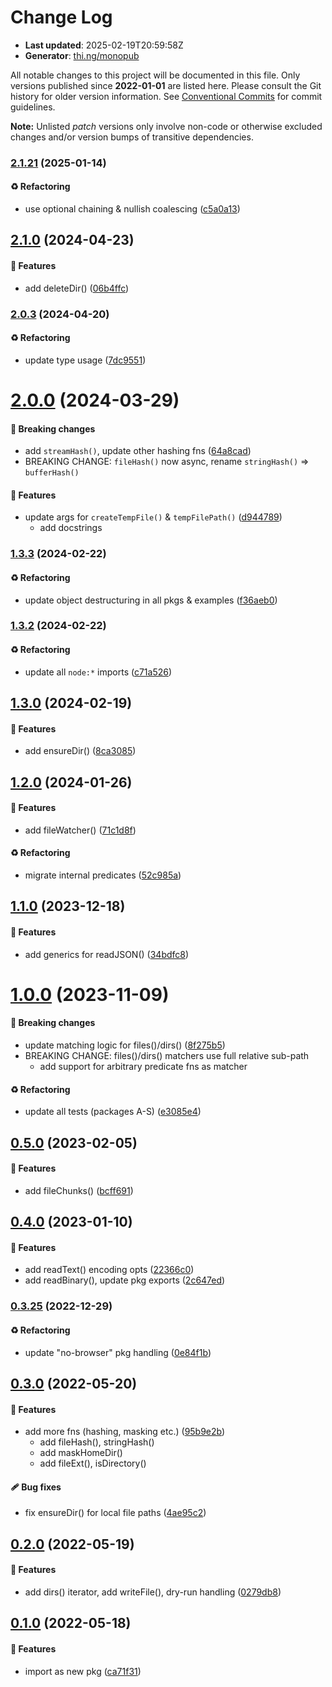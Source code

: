 # Change Log

- **Last updated**: 2025-02-19T20:59:58Z
- **Generator**: [thi.ng/monopub](https://thi.ng/monopub)

All notable changes to this project will be documented in this file.
Only versions published since **2022-01-01** are listed here.
Please consult the Git history for older version information.
See [Conventional Commits](https://conventionalcommits.org/) for commit guidelines.

**Note:** Unlisted _patch_ versions only involve non-code or otherwise excluded changes
and/or version bumps of transitive dependencies.

### [2.1.21](https://github.com/thi-ng/umbrella/tree/@thi.ng/file-io@2.1.21) (2025-01-14)

#### ♻️ Refactoring

- use optional chaining & nullish coalescing ([c5a0a13](https://github.com/thi-ng/umbrella/commit/c5a0a13))

## [2.1.0](https://github.com/thi-ng/umbrella/tree/@thi.ng/file-io@2.1.0) (2024-04-23)

#### 🚀 Features

- add deleteDir() ([06b4ffc](https://github.com/thi-ng/umbrella/commit/06b4ffc))

### [2.0.3](https://github.com/thi-ng/umbrella/tree/@thi.ng/file-io@2.0.3) (2024-04-20)

#### ♻️ Refactoring

- update type usage ([7dc9551](https://github.com/thi-ng/umbrella/commit/7dc9551))

# [2.0.0](https://github.com/thi-ng/umbrella/tree/@thi.ng/file-io@2.0.0) (2024-03-29)

#### 🛑 Breaking changes

- add `streamHash()`, update other hashing fns ([64a8cad](https://github.com/thi-ng/umbrella/commit/64a8cad))
- BREAKING CHANGE: `fileHash()` now async, rename `stringHash()` => `bufferHash()`

#### 🚀 Features

- update args for `createTempFile()` & `tempFilePath()` ([d944789](https://github.com/thi-ng/umbrella/commit/d944789))
  - add docstrings

### [1.3.3](https://github.com/thi-ng/umbrella/tree/@thi.ng/file-io@1.3.3) (2024-02-22)

#### ♻️ Refactoring

- update object destructuring in all pkgs & examples ([f36aeb0](https://github.com/thi-ng/umbrella/commit/f36aeb0))

### [1.3.2](https://github.com/thi-ng/umbrella/tree/@thi.ng/file-io@1.3.2) (2024-02-22)

#### ♻️ Refactoring

- update all `node:*` imports ([c71a526](https://github.com/thi-ng/umbrella/commit/c71a526))

## [1.3.0](https://github.com/thi-ng/umbrella/tree/@thi.ng/file-io@1.3.0) (2024-02-19)

#### 🚀 Features

- add ensureDir() ([8ca3085](https://github.com/thi-ng/umbrella/commit/8ca3085))

## [1.2.0](https://github.com/thi-ng/umbrella/tree/@thi.ng/file-io@1.2.0) (2024-01-26)

#### 🚀 Features

- add fileWatcher() ([71c1d8f](https://github.com/thi-ng/umbrella/commit/71c1d8f))

#### ♻️ Refactoring

- migrate internal predicates ([52c985a](https://github.com/thi-ng/umbrella/commit/52c985a))

## [1.1.0](https://github.com/thi-ng/umbrella/tree/@thi.ng/file-io@1.1.0) (2023-12-18)

#### 🚀 Features

- add generics for readJSON() ([34bdfc8](https://github.com/thi-ng/umbrella/commit/34bdfc8))

# [1.0.0](https://github.com/thi-ng/umbrella/tree/@thi.ng/file-io@1.0.0) (2023-11-09)

#### 🛑 Breaking changes

- update matching logic for files()/dirs() ([8f275b5](https://github.com/thi-ng/umbrella/commit/8f275b5))
- BREAKING CHANGE: files()/dirs() matchers use full relative sub-path
  - add support for arbitrary predicate fns as matcher

#### ♻️ Refactoring

- update all tests (packages A-S) ([e3085e4](https://github.com/thi-ng/umbrella/commit/e3085e4))

## [0.5.0](https://github.com/thi-ng/umbrella/tree/@thi.ng/file-io@0.5.0) (2023-02-05)

#### 🚀 Features

- add fileChunks() ([bcff691](https://github.com/thi-ng/umbrella/commit/bcff691))

## [0.4.0](https://github.com/thi-ng/umbrella/tree/@thi.ng/file-io@0.4.0) (2023-01-10)

#### 🚀 Features

- add readText() encoding opts ([22366c0](https://github.com/thi-ng/umbrella/commit/22366c0))
- add readBinary(), update pkg exports ([2c647ed](https://github.com/thi-ng/umbrella/commit/2c647ed))

### [0.3.25](https://github.com/thi-ng/umbrella/tree/@thi.ng/file-io@0.3.25) (2022-12-29)

#### ♻️ Refactoring

- update "no-browser" pkg handling ([0e84f1b](https://github.com/thi-ng/umbrella/commit/0e84f1b))

## [0.3.0](https://github.com/thi-ng/umbrella/tree/@thi.ng/file-io@0.3.0) (2022-05-20)

#### 🚀 Features

- add more fns (hashing, masking etc.) ([95b9e2b](https://github.com/thi-ng/umbrella/commit/95b9e2b))
  - add fileHash(), stringHash()
  - add maskHomeDir()
  - add fileExt(), isDirectory()

#### 🩹 Bug fixes

- fix ensureDir() for local file paths ([4ae95c2](https://github.com/thi-ng/umbrella/commit/4ae95c2))

## [0.2.0](https://github.com/thi-ng/umbrella/tree/@thi.ng/file-io@0.2.0) (2022-05-19)

#### 🚀 Features

- add dirs() iterator, add writeFile(), dry-run handling ([0279db8](https://github.com/thi-ng/umbrella/commit/0279db8))

## [0.1.0](https://github.com/thi-ng/umbrella/tree/@thi.ng/file-io@0.1.0) (2022-05-18)

#### 🚀 Features

- import as new pkg ([ca71f31](https://github.com/thi-ng/umbrella/commit/ca71f31))
